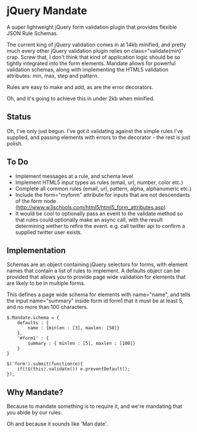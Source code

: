 jQuery Mandate
=========================

A super lightweight jQuery form validation plugin that provides flexible JSON Rule Schemas.

The current king of jQuery validation comes in at 14kb minified, and pretty much every other jQuery validation plugin relies on class="validate(min)" crap. Screw that, I don't think that kind of application logic should be so tightly integrated into the form elements. Mandate allows for powerful validation schemas, along with implementing the HTML5 validation attributes: min, max, step and pattern.

Rules are easy to make and add, as are the error decorators.

Oh, and it's going to achieve this in under 2kb when minified.

Status
-------------------------

Oh, I've only just begun. I've got it validating against the simple rules I've supplied, and passing elements with errors to the decorator - the rest is just polish.

To Do
-------------------------
* Implement messages at a rule, and schema level
* Implement HTML5 input types as rules (email, url, number, color etc.)
* Complete all common rules (email, url, pattern, alpha, alphanumeric etc.)
* Include the form="myform" attribute for inputs that are not descendants of the form node (http://www.w3schools.com/html5/html5_form_attributes.asp)
* It would be cool to optionally pass an event to the validate method so that rules could optionally make an async call, with the result determining wether to refire the event. e.g. call twitter api to confirm a supplied twitter user exists.


Implementation
-------------------------

Schemas are an object containing jQuery selectors for forms, with element names that contain a list of rules to implement. A defaults object can be provided that allows you to provide page wide validation for elements that are likely to be in multiple forms.

This defines a page wide schema for elements with name="name", and tells the input name="summary" inside form id form1 that it must be at least 5, and no more than 100 characters.

	$.Mandate.schema = {
		defaults : {
			name : {minlen : [3], maxlen: [50]}
		},
		'#form1' : {
			summary : { minlen : [5], maxlen : [100]}
		}
	}

	$('form').submit(function(e){
		if(!$(this).validate()) e.preventDefault();
	});

Why Mandate?
------------------------
Because to mandate something is to require it, and we're mandating that you abide by our rules.

Oh and because it sounds like 'Man date'.

